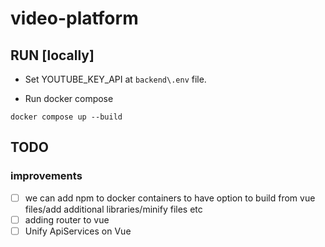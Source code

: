 # video-platform

## RUN [locally]

* Set YOUTUBE_KEY_API at ```backend\.env``` file.

* Run docker compose
```
docker compose up --build
```

## TODO

### improvements

- [ ] we can add npm to docker containers to have option to build from vue files/add additional libraries/minify files etc
- [ ] adding router to vue
- [ ] Unify ApiServices on Vue
